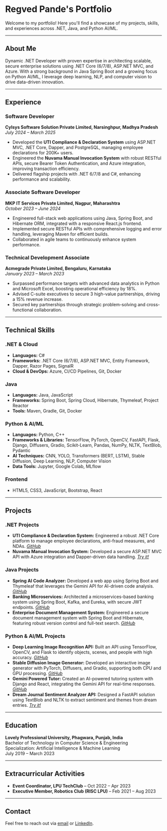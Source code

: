 
# Regved Pande's Portfolio

Welcome to my portfolio! Here you'll find a showcase of my projects, skills, and experiences across .NET, Java, and Python AI/ML.

---

## About Me

Dynamic .NET Developer with proven expertise in architecting scalable, secure enterprise solutions using .NET Core (6/7/8), ASP.NET MVC, and Azure. With a strong background in Java Spring Boot and a growing focus on Python AI/ML, I leverage deep learning, NLP, and computer vision to drive data-driven innovation.

---

## Experience

### Software Developer  
**Cylsys Software Solution Private Limited, Narsinghpur, Madhya Pradesh**  
*July 2024 – March 2025*  
- Developed the **UTI Compliance & Declaration System** using ASP.NET MVC, .NET Core, Dapper, and PostgreSQL, managing employee declarations for 200K+ users.  
- Engineered the **Nuvama Manual Invocation System** with robust RESTful APIs, secure Bearer Token Authentication, and Azure integration, improving transaction efficiency.  
- Delivered flagship projects with .NET 6/7/8 and C#, enhancing performance and scalability.

### Associate Software Developer  
**MKP IT Services Private Limited, Nagpur, Maharashtra**  
*October 2023 – June 2024*  
- Engineered full-stack web applications using Java, Spring Boot, and Hibernate ORM, integrated with a responsive React.js frontend.  
- Implemented secure RESTful APIs with comprehensive logging and error handling, leveraging Maven for efficient builds.  
- Collaborated in agile teams to continuously enhance system performance.

### Technical Development Associate  
**Acmegrade Private Limited, Bengaluru, Karnataka**  
*January 2023 – March 2023*  
- Surpassed performance targets with advanced data analytics in Python and Microsoft Excel, boosting operational efficiency by 18%.  
- Advised C-suite executives to secure 3 high-value partnerships, driving a 15% revenue increase.  
- Secured key partnerships through strategic problem-solving and cross-functional collaboration.

---

## Technical Skills

### .NET & Cloud  
- **Languages:** C#  
- **Frameworks:** .NET Core (6/7/8), ASP.NET MVC, Entity Framework, Dapper, Razor Pages, SignalR  
- **Cloud & DevOps:** Azure, CI/CD Pipelines, Git, Docker

### Java  
- **Languages:** Java, JavaScript  
- **Frameworks:** Spring Boot, Spring Cloud, Hibernate, Thymeleaf, Project Reactor  
- **Tools:** Maven, Gradle, Git, Docker

### Python & AI/ML  
- **Languages:** Python, C++  
- **Frameworks & Libraries:** TensorFlow, PyTorch, OpenCV, FastAPI, Flask, Django, Diffusers, Gradio, Scikit-Learn, Pandas, NumPy, NLTK, TextBlob, Pydantic  
- **AI Techniques:** CNN, YOLO, Transformers (BERT, LSTM), Stable Diffusion, Deep Learning, NLP, Computer Vision  
- **Data Tools:** Jupyter, Google Colab, MLflow

### Frontend  
- HTML5, CSS3, JavaScript, Bootstrap, React

---

## Projects

### .NET Projects  
- **UTI Compliance & Declaration System:** Engineered a robust .NET Core platform to manage employee declarations, anti-fraud measures, and NDAs. *[GitHub](#)*  
- **Nuvama Manual Invocation System:** Developed a secure ASP.NET MVC API with Azure integration and Dapper-driven data handling. *[Try it!](#)*

### Java Projects  
- **Spring AI Code Analyzer:** Developed a web app using Spring Boot and Thymeleaf that leverages the Gemini API for AI-driven code analysis. *[GitHub](https://github.com/regvedpande/springaicodechecker)*  
- **Banking Microservices:** Architected a microservices-based banking system using Spring Boot, Kafka, and Eureka, with secure JWT endpoints. *[GitHub](https://github.com/regvedpande/bankingmicroservices)*  
- **Enterprise Document Management System:** Engineered a secure document management system with Spring Boot and Hibernate, featuring robust version control and full-text search. *[GitHub](https://github.com/regvedpande/enterprisedocumentmanager)*

### Python & AI/ML Projects  
- **Deep Learning Image Recognition API:** Built an API using TensorFlow, OpenCV, and Flask to identify objects, scenes, and people with high accuracy. *[GitHub](https://github.com/regvedpande/imagerecognitionapi)*  
- **Stable Diffusion Image Generator:** Developed an interactive image generator with PyTorch, Diffusers, and Gradio, supporting both CPU and GPU processing. *[GitHub](#)*  
- **Gemini Powered Tutor:** Created an AI-powered tutoring system with Django and React, integrating the Gemini API for real-time responses. *[GitHub](https://github.com/regvedpande/geminipoweredtutor)*  
- **Dream Journal Sentiment Analyzer API:** Designed a FastAPI solution using TextBlob and NLTK to extract sentiment and themes from dream entries. *[Try it!](#)*

---

## Education

**Lovely Professional University, Phagwara, Punjab, India**  
Bachelor of Technology in Computer Science & Engineering  
Specialization: Artificial Intelligence & Machine Learning  
July 2019 – March 2023

---

## Extracurricular Activities

- **Event Coordinator, LPU TechClub** – Oct 2022 – Apr 2023  
- **Executive Member, Robotics Club (RISC LPU)** – Feb 2021 – Aug 2023

---

## Contact

Feel free to reach out via [email](mailto:regregd@outlook.com) or [LinkedIn](https://linkedin.com/in/regved-pande).
